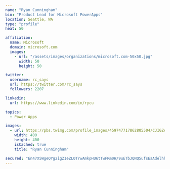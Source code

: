 ```yaml
---
name: "Ryan Cunningham"
bio: "Product Lead for Microsoft PowerApps"
location: Seattle, WA
type: "profile"
heat: 50

affiliation:
  name: Microsoft
  domain: microsoft.com
  images:
    - url: "/assets/images/organizations/microsoft.com-50x50.jpg"
      width: 50
      height: 50

twitter:
  username: rc_says
  url: https://twitter.com/rc_says
  followers: 2207

linkedin:
  url: https://www.linkedin.com/in/rycu

topics:
  - Power Apps

images:
  - url: https://pbs.twimg.com/profile_images/459747717862805504/CJIGZejd_400x400.png
    width: 400
    height: 400
    isCached: true
    title: "Ryan Cunningham"

secured: "En47X5WgeQYg2igZIeZL0TrwAmkpHU6tTwFRm0H/9uETbJQNQ5ufsEaAdelhhOZfkz+qVUdOzWJbYL4sCHTiiAcOe/+CHF9sVHKRb9RuzglgPtzbwSmpJrEjDbnDOc0YFAWXhP3db3joR8N4s2s98fMoL3oBc+haM3fDvtcUN1NWEhdjl+zZ8NDA2Kl12rRKD8wQfQ/T2tZUdyJdRlMf+ggonR4I7bctQjYYqhIYLJiokCmdyLXLPRDP4TRBLJjJ2kniIjis5x2VXb8i72uWPogxkPSz68r1Ux4A01t0+tVfylvBglWSN0AXVq83/SOjDh3JgRTQ6gNFxIc2buSzTN5h2YOZrOpvDIfSxzgtLMsjxfV5z9oVJ2W5qT5RSCrsJrgQPU5BQAt5bXBFX5Hm8uki3YTpaAFke/iCX+TEW1Y=;cMm3bQ7rRZMDY9FXz5qaYQ=="
---
```


